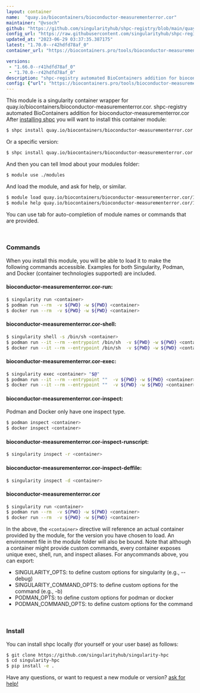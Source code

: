```yaml
---
layout: container
name:  "quay.io/biocontainers/bioconductor-measurementerror.cor"
maintainer: "@vsoch"
github: "https://github.com/singularityhub/shpc-registry/blob/main/quay.io/biocontainers/bioconductor-measurementerror.cor/container.yaml"
config_url: "https://raw.githubusercontent.com/singularityhub/shpc-registry/main/quay.io/biocontainers/bioconductor-measurementerror.cor/container.yaml"
updated_at: "2023-06-29 03:37:35.387175"
latest: "1.70.0--r42hdfd78af_0"
container_url: "https://biocontainers.pro/tools/bioconductor-measurementerror.cor"

versions:
 - "1.66.0--r41hdfd78af_0"
 - "1.70.0--r42hdfd78af_0"
description: "shpc-registry automated BioContainers addition for bioconductor-measurementerror.cor"
config: {"url": "https://biocontainers.pro/tools/bioconductor-measurementerror.cor", "maintainer": "@vsoch", "description": "shpc-registry automated BioContainers addition for bioconductor-measurementerror.cor", "latest": {"1.70.0--r42hdfd78af_0": "sha256:7e05bd98b815c05b2d888b3e9fb6756702b7dadbe75b9989e6d1b56cb5138599"}, "tags": {"1.66.0--r41hdfd78af_0": "sha256:e73e8cfc007d43f29c6cff440db323ab24ebebfe13067043d99bf0b5a7ec88e7", "1.70.0--r42hdfd78af_0": "sha256:7e05bd98b815c05b2d888b3e9fb6756702b7dadbe75b9989e6d1b56cb5138599"}, "docker": "quay.io/biocontainers/bioconductor-measurementerror.cor"}
---
```


This module is a singularity container wrapper for quay.io/biocontainers/bioconductor-measurementerror.cor.
shpc-registry automated BioContainers addition for bioconductor-measurementerror.cor
After [installing shpc](#install) you will want to install this container module:


```bash
$ shpc install quay.io/biocontainers/bioconductor-measurementerror.cor
```

Or a specific version:

```bash
$ shpc install quay.io/biocontainers/bioconductor-measurementerror.cor:1.70.0--r42hdfd78af_0
```

And then you can tell lmod about your modules folder:

```bash
$ module use ./modules
```

And load the module, and ask for help, or similar.

```bash
$ module load quay.io/biocontainers/bioconductor-measurementerror.cor/1.70.0--r42hdfd78af_0
$ module help quay.io/biocontainers/bioconductor-measurementerror.cor/1.70.0--r42hdfd78af_0
```

You can use tab for auto-completion of module names or commands that are provided.

<br>

### Commands

When you install this module, you will be able to load it to make the following commands accessible.
Examples for both Singularity, Podman, and Docker (container technologies supported) are included.

#### bioconductor-measurementerror.cor-run:

```bash
$ singularity run <container>
$ podman run --rm  -v ${PWD} -w ${PWD} <container>
$ docker run --rm  -v ${PWD} -w ${PWD} <container>
```

#### bioconductor-measurementerror.cor-shell:

```bash
$ singularity shell -s /bin/sh <container>
$ podman run --it --rm --entrypoint /bin/sh  -v ${PWD} -w ${PWD} <container>
$ docker run --it --rm --entrypoint /bin/sh  -v ${PWD} -w ${PWD} <container>
```

#### bioconductor-measurementerror.cor-exec:

```bash
$ singularity exec <container> "$@"
$ podman run --it --rm --entrypoint ""  -v ${PWD} -w ${PWD} <container> "$@"
$ docker run --it --rm --entrypoint ""  -v ${PWD} -w ${PWD} <container> "$@"
```

#### bioconductor-measurementerror.cor-inspect:

Podman and Docker only have one inspect type.

```bash
$ podman inspect <container>
$ docker inspect <container>
```

#### bioconductor-measurementerror.cor-inspect-runscript:

```bash
$ singularity inspect -r <container>
```

#### bioconductor-measurementerror.cor-inspect-deffile:

```bash
$ singularity inspect -d <container>
```



#### bioconductor-measurementerror.cor

```bash
$ singularity run <container>
$ podman run --rm  -v ${PWD} -w ${PWD} <container>
$ docker run --rm  -v ${PWD} -w ${PWD} <container>
```


In the above, the `<container>` directive will reference an actual container provided
by the module, for the version you have chosen to load. An environment file in the
module folder will also be bound. Note that although a container
might provide custom commands, every container exposes unique exec, shell, run, and
inspect aliases. For anycommands above, you can export:

 - SINGULARITY_OPTS: to define custom options for singularity (e.g., --debug)
 - SINGULARITY_COMMAND_OPTS: to define custom options for the command (e.g., -b)
 - PODMAN_OPTS: to define custom options for podman or docker
 - PODMAN_COMMAND_OPTS: to define custom options for the command

<br>

### Install

You can install shpc locally (for yourself or your user base) as follows:

```bash
$ git clone https://github.com/singularityhub/singularity-hpc
$ cd singularity-hpc
$ pip install -e .
```

Have any questions, or want to request a new module or version? [ask for help!](https://github.com/singularityhub/singularity-hpc/issues)